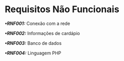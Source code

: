 # Requisitos Não Funcionais #

**_•RNF001:_** Conexão com a rede

**_•RNF002:_** Informações de cardápio

**_•RNF003:_** Banco de dados

**_•RNF004:_** Linguagem PHP